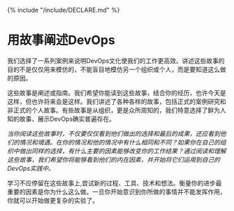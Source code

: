 {% include "/include/DECLARE.md" %}

# 用故事阐述DevOps

我们选择了一系列案例来说明DevOps文化使我们的工作更高效。讲述这些故事的目的不是仅仅用来模仿的，不能盲目地模仿另一个组织或个人，而是要知道这么做的原因。

这些故事是阐述或指南。我们希望你能读到这些故事，结合你的经历，也许今天是这样，但也许将来会是这样。我们讲述了各种各样的故事，包括正式的案例研究和非正式的个人故事。有些故事是从组织，更是众所周知的，我们特意选择了鲜为人知的故事，展示DevOps确实普遍存在。

*当你阅读这些故事时，不仅要仅仅看到他们做出的选择和最后的成果，还应看到他们的情况和境遇。在你的情况和他的情况中有什么相同和不同？如果你在自己的组织中做出同样的选择，有什么主要的因素能够改变你的工作结果？通过阅读和理解这些故事，我们希望你将能够看到他们的内在因素，并开始将它们运用到自己的DevOps实践中。*

学习不应停留在这些故事上,尝试新的过程、工具、技术和想法。衡量你的进步最重要的因素是你为什么这么做。一旦你开始意识到你所做的事情并不能发挥作用，你就可以开始做更复杂的实验了。
